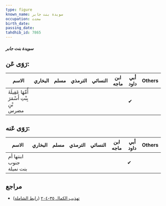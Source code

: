 ```yaml
---
type: figure
known_name: سويدة بنت جابر
occupation: محدث
birth_date:
passing_date:
tahdhib_id: 7865
---
```

##### سويدة بنت جابر

## رَوَى عَن:
| الاسم                                        | البخاري | مسلم | الترمذي | النسائي | ابن ماجه | أبي داود | Others |
| -------------------------------------------- | ------- | ---- | ------- | ------- | -------- | -------- | ------ |
| أُمِّهَا عَقِيلَةَ بِنْتِ أَسْمَرَ بْنِ مضرس |         |      |         |         |          | ✔        |        |
## رَوَى عَنه:
| الاسم                    | البخاري | مسلم | الترمذي | النسائي | ابن ماجه | أبي داود | Others |
| ------------------------ | ------- | ---- | ------- | ------- | -------- | -------- | ------ |
| ابنتها أم جنوب بنت نميلة |         |      |         |         |          | ✔        |        |
## مراجع
- [تهذيب الكمال ٣٥-٢٠٤](obsidian://open?vault=Tahdhib-al-Kamal&file=Figures/٧٨٦٥-سويدة%20بنت%20جابر) ([رابط الشاملة](https://shamela.ws/book/3722/18803))